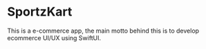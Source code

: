 # SportzKart
This is a e-commerce app, the main motto behind this is to develop ecommerce UI/UX using SwiftUI. 
